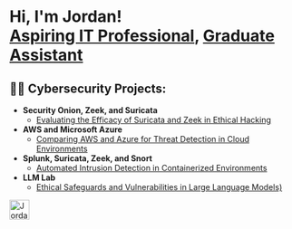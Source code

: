 <h1>Hi, I'm Jordan! <br/><a href="https://github.com/JordanS89">Aspiring IT Professional</a>, <a href="https://www.linkedin.com/in/jordan-stuckey89/">Graduate Assistant</a></h1>

<h2>👨‍💻 Cybersecurity Projects:</h2>

- <b>Security Onion, Zeek, and Suricata</b>
  - [Evaluating the Efficacy of Suricata and Zeek in Ethical Hacking](https://github.com/JordanS89/Evaluating-the-Efficacy-of-Suricata-and-Zeek-in-Ethical-Hacking)
- <b>AWS and Microsoft Azure</b>
  - [Comparing AWS and Azure for Threat Detection in Cloud Environments](https://github.com/JordanS89/Comparing-AWS-and-Azure-for-Threat-Detection-in-Cloud-Environments/tree/main) <b></b>
- <b>Splunk, Suricata, Zeek, and Snort</b>
  - [Automated Intrusion Detection in Containerized Environments](https://github.com/JordanS89/Automated-Intrusion-Detection-in-Containerized-Environments/blob/main/README.md)
- <b>LLM Lab</b>
  - [Ethical Safeguards and Vulnerabilities in Large Language Models)](https://github.com/JordanS89/Ethical-Safeguards-and-Vulnerabilities-in-Large-Language-Models/blob/main/README.md)

[<img align="left" alt="Jordan Stuckey | LinkedIn" width="35px" src="https://img.icons8.com/?size=100&id=13930&format=png&color=000000" />][linkedin]

[linkedin]: https://www.linkedin.com/in/jordan-stuckey-9320a920a/


<!--
**joshmadakor1/joshmadakor1** is a ✨ _special_ ✨ repository because its `README.md` (this file) appears on your GitHub profile.

Here are some ideas to get you started:

- 🔭 I’m currently working on ...
- 🌱 I’m currently learning ...
- 👯 I’m looking to collaborate on ...
- 🤔 I’m looking for help with ...
- 💬 Ask me about ...
- 📫 How to reach me: ...
- 😄 Pronouns: ...
- ⚡ Fun fact: ...
-->
